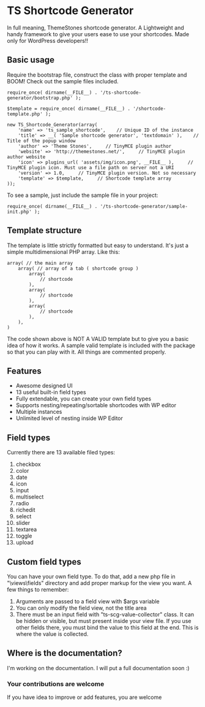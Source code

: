 # TS Shortcode Generator
In full meaning, ThemeStones shortcode generator. A Lightweight and handy framework to give your users ease to use your shortcodes. Made only for WordPress developers!!

## Basic usage
Require the bootstrap file, construct the class with proper template and BOOM! Check out the sample files included.

```
require_once( dirname(__FILE__) . '/ts-shortcode-generator/bootstrap.php' );

$template = require_once( dirname(__FILE__) . '/shortcode-template.php' );

new TS_Shortcode_Generator(array(
    'name' => 'ts_sample_shortcode',    // Unique ID of the instance
    'title' => __( 'Sample shortcode generator', 'textdomain' ),    // Title of the popup window
    'author' => 'Theme Stones',     // TinyMCE plugin author
    'website' => 'http://themestones.net/',     // TinyMCE plugin author website
    'icon' => plugins_url( 'assets/img/icon.png', __FILE__ ),     // TinyMCE plugin icon. Must use a file path on server not a URI
    'version' => 1.0,     // TinyMCE plugin version. Not so necessary
    'template' => $template,     // Shortcode template array
));
```
To see a sample, just include the sample file in your project:
```
require_once( dirname(__FILE__) . '/ts-shortcode-generator/sample-init.php' );
```
## Template structure
The template is little strictly formatted but easy to understand. It's just a simple multidimensional PHP array. Like this:

```
array( // the main array
    array( // array of a tab ( shortcode group )
        array(
            // shortcode
        ),
        array(
            // shortcode
        ),
        array(
            // shortcode
        ),
    ),
)
```
The code shown above is NOT A VALID template but to give you a basic idea of how it works. A sample valid template is included with the package so that you can play with it. All things are commented properly.

## Features
- Awesome designed UI
- 13 useful built-in field types
- Fully extendable, you can create your own field types
- Supports nesting/repeating/sortable shortcodes with WP editor
- Multiple instances
- Unlimited level of nesting inside WP Editor

## Field types
Currently there are 13 available filed types:

1. checkbox
2. color
3. date
4. icon
5. input
6. multiselect
7. radio
8. richedit
9. select
10. slider
11. textarea
12. toggle
13. upload

## Custom field types
You can have your own field type. To do that, add a new php file in "\views\fields" directory and add proper markup for the view you want. A few things to remember:

1. Arguments are passed to a field view with $args variable
2. You can only modify the field view, not the title area
3. There must be an input field with "ts-scg-value-collector" class. It can be hidden or visible, but must present inside your view file. If you use other fields there, you must bind the value to this field at the end. This is where the value is collected.

## Where is the documentation?
I'm working on the documentation. I will put a full documentation soon :)

### Your contributions are welcome
If you have idea to improve or add features, you are welcome
